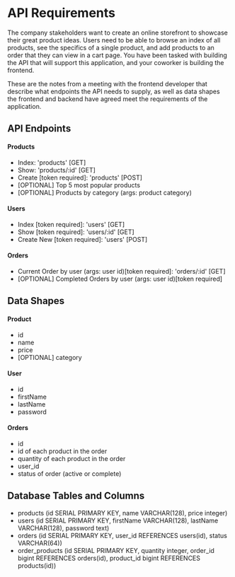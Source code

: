 # API Requirements
The company stakeholders want to create an online storefront to showcase their great product ideas. Users need to be able to browse an index of all products, see the specifics of a single product, and add products to an order that they can view in a cart page. You have been tasked with building the API that will support this application, and your coworker is building the frontend.

These are the notes from a meeting with the frontend developer that describe what endpoints the API needs to supply, as well as data shapes the frontend and backend have agreed meet the requirements of the application. 

## API Endpoints
#### Products
- Index: 'products' [GET]
- Show: 'products/:id' [GET]
- Create [token required]: 'products' [POST]
- [OPTIONAL] Top 5 most popular products 
- [OPTIONAL] Products by category (args: product category)

#### Users
- Index [token required]: 'users' [GET]
- Show [token required]: 'users/:id' [GET]
- Create New [token required]: 'users' [POST]

#### Orders
- Current Order by user (args: user id)[token required]: 'orders/:id' [GET]
- [OPTIONAL] Completed Orders by user (args: user id)[token required]

## Data Shapes
#### Product
- id
- name
- price
- [OPTIONAL] category

#### User
- id
- firstName
- lastName
- password

#### Orders
- id
- id of each product in the order
- quantity of each product in the order
- user_id
- status of order (active or complete)

## Database Tables and Columns
- products (id SERIAL PRIMARY KEY, name VARCHAR(128), price integer)
- users (id SERIAL PRIMARY KEY, firstName VARCHAR(128), lastName VARCHAR(128), password text)
- orders (id SERIAL PRIMARY KEY, user_id REFERENCES users(id), status VARCHAR(64))
- order_products (id SERIAL PRIMARY KEY, quantity integer, order_id bigint REFERENCES orders(id), product_id bigint REFERENCES products(id))
